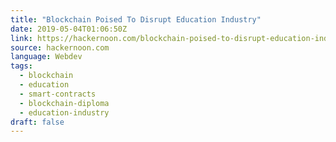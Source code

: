 ```yaml
---
title: "Blockchain Poised To Disrupt Education Industry"
date: 2019-05-04T01:06:50Z
link: https://hackernoon.com/blockchain-poised-to-disrupt-education-industry-f41d6f415a3f?source=rss----3a8144eabfe3---4
source: hackernoon.com
language: Webdev
tags:
  - blockchain
  - education
  - smart-contracts
  - blockchain-diploma
  - education-industry
draft: false
---
```

